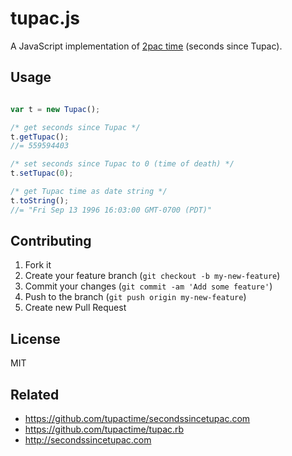 tupac.js
========

A JavaScript implementation of [2pac time](http://secondssincetupac.com) (seconds since Tupac).

Usage
-----

```javascript

var t = new Tupac();

/* get seconds since Tupac */
t.getTupac();
//= 559594403

/* set seconds since Tupac to 0 (time of death) */
t.setTupac(0);

/* get Tupac time as date string */
t.toString();
//= "Fri Sep 13 1996 16:03:00 GMT-0700 (PDT)"

```

Contributing
------------
1. Fork it
2. Create your feature branch (`git checkout -b my-new-feature`)
3. Commit your changes (`git commit -am 'Add some feature'`)
4. Push to the branch (`git push origin my-new-feature`)
5. Create new Pull Request

License
-------
MIT

Related
-------
- https://github.com/tupactime/secondssincetupac.com
- https://github.com/tupactime/tupac.rb
- http://secondssincetupac.com
